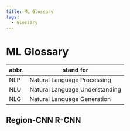 ```yaml
---
title: ML Glossary
tags:
  - Glossary
---
```


# ML Glossary

| abbr. | stand for                      |
| ----- | ------------------------------ |
| NLP   | Natural Language Processing    |
| NLU   | Natural Language Understanding |
| NLG   | Natural Language Generation    |

## Region-CNN R-CNN
